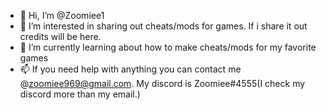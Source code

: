 - 👋 Hi, I’m @Zoomiee1
- 👀 I’m interested in sharing out cheats/mods for games. If i share it out credits will be here.
- 🌱 I’m currently learning about how to make cheats/mods for my favorite games
- 📫 If you need help with anything you can contact me @zoomiee969@gmail.com. My discord is Zoomiee#4555(I check my discord more than my email.)

<!---
Zoomiee1/Zoomiee1 is a ✨ special ✨ repository because its `README.md` (this file) appears on your GitHub profile.
You can click the Preview link to take a look at your changes.
--->

